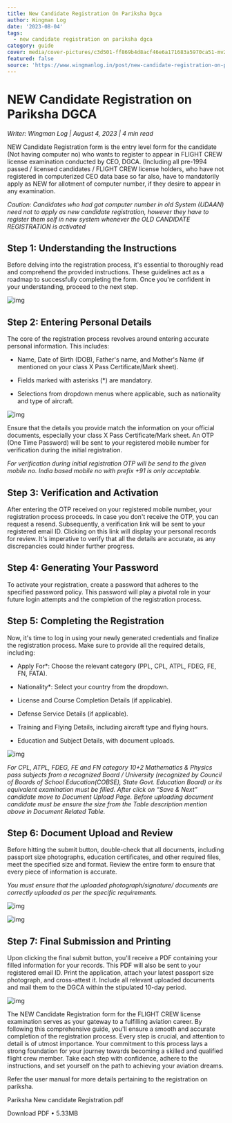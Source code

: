 ```yaml
---
title: New Candidate Registration On Pariksha Dgca
author: Wingman Log
date: '2023-08-04'
tags:
  - new candidate registration on pariksha dgca
category: guide
cover: media/cover-pictures/c3d501-ff869b4d8acf46e6a171683a5970ca51-mv2-8d179e25.png
featured: false
source: 'https://www.wingmanlog.in/post/new-candidate-registration-on-pariksha-dgca'
---
```


# NEW Candidate Registration on Pariksha DGCA

*Writer: Wingman Log | August 4, 2023 | 4 min read*

NEW Candidate Registration form is the entry level form for the candidate (Not having computer no) who wants to register to appear in FLIGHT CREW license examination conducted by CEO, DGCA. (Including all pre-1994 passed / licensed candidates / FLIGHT CREW license holders, who have not registered in computerized CEO data base so far also, have to mandatorily apply as NEW for allotment of computer number, if they desire to appear in any examination.

*Caution: Candidates who had got computer number in old System (UDAAN) need not to apply as new candidate registration, however they have to register them self in new system whenever the OLD CANDIDATE REGISTRATION is activated*

## Step 1: Understanding the Instructions

Before delving into the registration process, it's essential to thoroughly read and comprehend the provided instructions. These guidelines act as a roadmap to successfully completing the form. Once you're confident in your understanding, proceed to the next step.  

![img](media/blog-media/c3d501-3e8d404bddbd4f94ad847a4b513c0937-mv2-04d5ed5c.png)

## Step 2: Entering Personal Details

The core of the registration process revolves around entering accurate personal information. This includes:

*   Name, Date of Birth (DOB), Father's name, and Mother's Name (if mentioned on your class X Pass Certificate/Mark sheet).
    
*   Fields marked with asterisks (\*) are mandatory.
    
*   Selections from dropdown menus where applicable, such as nationality and type of aircraft.

![img](media/blog-media/c3d501-aa55910fcffc4126a6d4b56143a7712b-mv2-75019da4.png)

Ensure that the details you provide match the information on your official documents, especially your class X Pass Certificate/Mark sheet. An OTP (One Time Password) will be sent to your registered mobile number for verification during the initial registration.

*For verification during initial registration OTP will be send to the given mobile no. India based mobile no with prefix +91 is only acceptable.*

## Step 3: Verification and Activation

After entering the OTP received on your registered mobile number, your registration process proceeds. In case you don't receive the OTP, you can request a resend. Subsequently, a verification link will be sent to your registered email ID. Clicking on this link will display your personal records for review. It's imperative to verify that all the details are accurate, as any discrepancies could hinder further progress.

## Step 4: Generating Your Password

To activate your registration, create a password that adheres to the specified password policy. This password will play a pivotal role in your future login attempts and the completion of the registration process.

## Step 5: Completing the Registration

Now, it's time to log in using your newly generated credentials and finalize the registration process. Make sure to provide all the required details, including:

*   Apply For\*: Choose the relevant category (PPL, CPL, ATPL, FDEG, FE, FN, FATA).
    
*   Nationality\*: Select your country from the dropdown.
    
*   License and Course Completion Details (if applicable).
    
*   Defense Service Details (if applicable).
    
*   Training and Flying Details, including aircraft type and flying hours.
    
*   Education and Subject Details, with document uploads.

![img](media/blog-media/c3d501-3ecdce2f4c8c43c7b57bad8af72f82b4-mv2-aedb0ead.png)

*For CPL, ATPL, FDEG, FE and FN category 10+2 Mathematics & Physics pass subjects from a recognized Board / University (recognized by Council of Boards of School Education(COBSE), State Govt. Education Board) or its equivalent examination must be filled. After click on “Save & Next” candidate move to Document Upload Page. Before uploading document candidate must be ensure the size from the Table description mention above in Document Related Table.*

## Step 6: Document Upload and Review

Before hitting the submit button, double-check that all documents, including passport size photographs, education certificates, and other required files, meet the specified size and format. Review the entire form to ensure that every piece of information is accurate.

*You must ensure that the uploaded photograph/signature/ documents are correctly uploaded as per the specific requirements.*

![img](media/blog-media/c3d501-163b218566a744b581eaf2243cd0281a-mv2-8b0415bc.png)

![img](media/blog-media/c3d501-62645c044e584bb7a6df2403c4f0ed78-mv2-3389cd53.png)

## Step 7: Final Submission and Printing

Upon clicking the final submit button, you'll receive a PDF containing your filled information for your records. This PDF will also be sent to your registered email ID. Print the application, attach your latest passport size photograph, and cross-attest it. Include all relevant uploaded documents and mail them to the DGCA within the stipulated 10-day period.

![img](media/blog-media/c3d501-60d7905d3ac447ec8c56d45ff3fa34ee-mv2-a027ea8e.png)

The NEW Candidate Registration form for the FLIGHT CREW license examination serves as your gateway to a fulfilling aviation career. By following this comprehensive guide, you'll ensure a smooth and accurate completion of the registration process. Every step is crucial, and attention to detail is of utmost importance. Your commitment to this process lays a strong foundation for your journey towards becoming a skilled and qualified flight crew member. Take each step with confidence, adhere to the instructions, and set yourself on the path to achieving your aviation dreams.

Refer the user manual for more details pertaining to the registration on pariksha.

Pariksha New candidate Registration.pdf

Download PDF • 5.33MB
